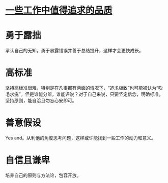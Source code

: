 # [一些工作中值得追求的品质](https://github.com/zzy131250/gitblog/issues/38)

# 勇于露拙
承认自己的无知，勇于暴露错误并善于总结提升，这样才会更快成长。

# 高标准
坚持高标准很难，特别是在凡事都有两面的情况下，“追求极致”也可能被认为“吹毛求疵”。但是谁能分辨，谁能评说？对于自己来说，只要坚定信念，明确标准，坚持原则，能自洽且勿忘心安即可。

# 善意假设
Yes and。从利他的角度思考问题，这样或许能找到一些工作的动力和意义。

# 自信且谦卑
培养自己的原则与方法论，包容开放。